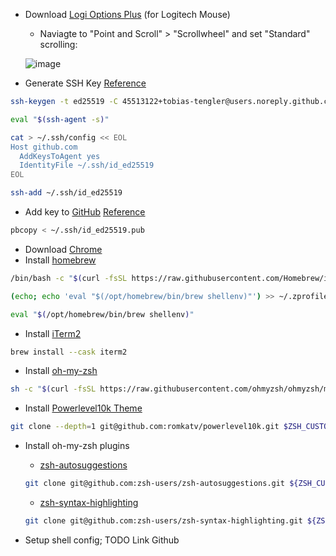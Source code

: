- Download [Logi Options Plus](https://www.logitech.com/de-ch/software/logi-options-plus.html) (for Logitech Mouse)
  - Naviagte to "Point and Scroll" > "Scrollwheel" and set "Standard" scrolling:
  
  ![image](https://github.com/tobias-tengler/macos-setup/assets/45513122/063c022b-2884-48ed-bda2-eacf4704f304)

- Generate SSH Key [Reference](https://docs.github.com/en/authentication/connecting-to-github-with-ssh/generating-a-new-ssh-key-and-adding-it-to-the-ssh-agent)

```sh
ssh-keygen -t ed25519 -C 45513122+tobias-tengler@users.noreply.github.com

eval "$(ssh-agent -s)"

cat > ~/.ssh/config << EOL
Host github.com
  AddKeysToAgent yes
  IdentityFile ~/.ssh/id_ed25519
EOL

ssh-add ~/.ssh/id_ed25519
```

- Add key to [GitHub](https://github.com/settings/keys) [Reference](https://docs.github.com/en/authentication/connecting-to-github-with-ssh/adding-a-new-ssh-key-to-your-github-account)


```sh
pbcopy < ~/.ssh/id_ed25519.pub
```

- Download [Chrome](https://www.google.com/chrome/)
- Install [homebrew](https://brew.sh/)

```sh
/bin/bash -c "$(curl -fsSL https://raw.githubusercontent.com/Homebrew/install/HEAD/install.sh)"

(echo; echo 'eval "$(/opt/homebrew/bin/brew shellenv)"') >> ~/.zprofile

eval "$(/opt/homebrew/bin/brew shellenv)"
```

- Install [iTerm2](https://iterm2.com/)

```sh
brew install --cask iterm2
```

- Install [oh-my-zsh](https://ohmyz.sh/)

```sh
sh -c "$(curl -fsSL https://raw.githubusercontent.com/ohmyzsh/ohmyzsh/master/tools/install.sh)"
```

- Install [Powerlevel10k Theme](https://github.com/romkatv/powerlevel10k)

```sh
git clone --depth=1 git@github.com:romkatv/powerlevel10k.git $ZSH_CUSTOM/themes/powerlevel10k
```

- Install oh-my-zsh plugins
  - [zsh-autosuggestions](https://github.com/zsh-users/zsh-autosuggestions)

  ```sh
  git clone git@github.com:zsh-users/zsh-autosuggestions.git ${ZSH_CUSTOM}/plugins/zsh-autosuggestions
  ```
  
  - [zsh-syntax-highlighting](https://github.com/zsh-users/zsh-syntax-highlighting)
  ```sh
  git clone git@github.com:zsh-users/zsh-syntax-highlighting.git ${ZSH_CUSTOM}/plugins/zsh-syntax-highlighting
  ```
- Setup shell config; TODO Link Github
